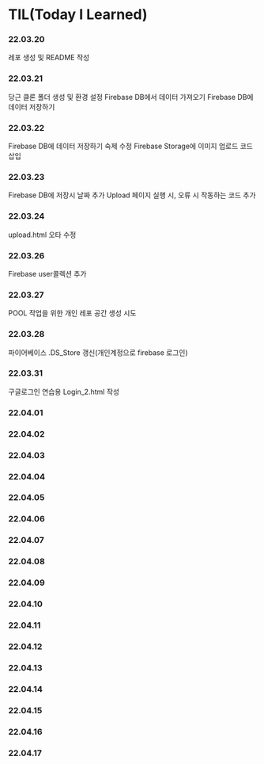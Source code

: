 # TIL(Today I Learned)

### 22.03.20 
레포 생성 및  README 작성

### 22.03.21
당근 클론 폴더 생성 및 환경 설정
Firebase DB에서 데이터 가져오기
Firebase DB에 데이터 저장하기

### 22.03.22
Firebase DB에 데이터 저장하기 숙제 수정
Firebase Storage에 이미지 업로드 코드 삽입

### 22.03.23
Firebase DB에 저장시 날짜 추가
Upload 페이지 실행 시, 오류 시 작동하는 코드 추가

### 22.03.24
upload.html 오타 수정

### 22.03.26
Firebase user콜렉션 추가

### 22.03.27
POOL 작업을 위한 개인 레포 공간 생성 시도

### 22.03.28
파이어베이스 .DS_Store 갱신(개인계정으로 firebase 로그인)

### 22.03.31
구글로그인 연습용 Login_2.html 작성

### 22.04.01

### 22.04.02

### 22.04.03

### 22.04.04

### 22.04.05

### 22.04.06

### 22.04.07

### 22.04.08

### 22.04.09

### 22.04.10

### 22.04.11

### 22.04.12

### 22.04.13

### 22.04.14

### 22.04.15

### 22.04.16

### 22.04.17